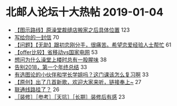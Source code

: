 # 北邮人论坛十大热帖 2019-01-04

- [【图示路线】原澡堂裁缝店搬家之后具体位置](https://bbs.byr.cn/article/Picture/3232900) 123
- [写给你的一封信](https://bbs.byr.cn/article/Friends/1907334) 70
- [【问题】【无助】跟初恋刚分手，很痛苦。希望恋爱经验人士帮忙](https://bbs.byr.cn/article/Feeling/3071914) 61
- [【offer比较】省移动vs国家电网](https://bbs.byr.cn/article/Job/2013650) 53
- [想问为什么澡堂上楼时总有一股腥味](https://bbs.byr.cn/article/Talking/6088244) 38
- [告别2018，第一个年终总结](https://bbs.byr.cn/article/WorkLife/1115352) 33
- [有选图论的小伙伴和学长学姐吗？这门课该怎么复习啊](https://bbs.byr.cn/article/StudyShare/189230) 33
- [【原创】出了几首新歌，欢迎大家来听，链接奉上~](https://bbs.byr.cn/article/Music/340534) 27
- [联通线路挂了？](https://bbs.byr.cn/article/BUPTNet/99437) 26
- [［装修］［参考］［天坑］［长期］装修后有感](https://bbs.byr.cn/article/Home/115590) 23


